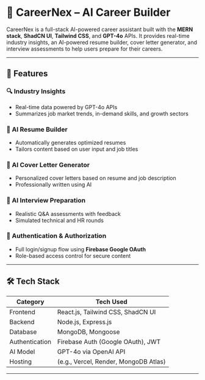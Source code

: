 # 🧠 CareerNex – AI Career Builder

CareerNex is a full-stack AI-powered career assistant built with the **MERN stack**, **ShadCN UI**, **Tailwind CSS**, and **GPT-4o** APIs. It provides real-time industry insights, an AI-powered resume builder, cover letter generator, and interview assessments to help users prepare for their careers.

---

## 🚀 Features

### 🔍 Industry Insights
- Real-time data powered by GPT-4o APIs
- Summarizes job market trends, in-demand skills, and growth sectors

### 📄 AI Resume Builder
- Automatically generates optimized resumes
- Tailors content based on user input and job titles

### 📝 AI Cover Letter Generator
- Personalized cover letters based on resume and job description
- Professionally written using AI

### 🎯 AI Interview Preparation
- Realistic Q&A assessments with feedback
- Simulated technical and HR rounds

### 🔐 Authentication & Authorization
- Full login/signup flow using **Firebase Google OAuth**
- Role-based access control for secure content

---

## 🛠️ Tech Stack

| Category      | Tech Used                            |
|---------------|--------------------------------------|
| Frontend      | React.js, Tailwind CSS, ShadCN UI    |
| Backend       | Node.js, Express.js                  |
| Database      | MongoDB, Mongoose                    |
| Authentication| Firebase Auth (Google OAuth), JWT    |
| AI Model      | GPT-4o via OpenAI API                |
| Hosting       | (e.g., Vercel, Render, MongoDB Atlas)|

---

